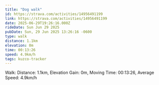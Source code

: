 ```yaml
---
title: "Dog walk"
id: https://strava.com/activities/14956491199
link: https://strava.com/activities/14956491199
date: 2025-06-29T19:26:16.000Z
rideDate: Sun Jun 29 2025
pubDate: Sun, 29 Jun 2025 13:26:16 -0600
type: walk
distance: 1.1km
elevation: 0m
time: 00:13:26
speed: 4.9km/h
tags: kuzco-tracker
---
```

Walk: Distance: 1.1km, Elevation Gain: 0m, Moving Time: 00:13:26, Average Speed: 4.9km/h
